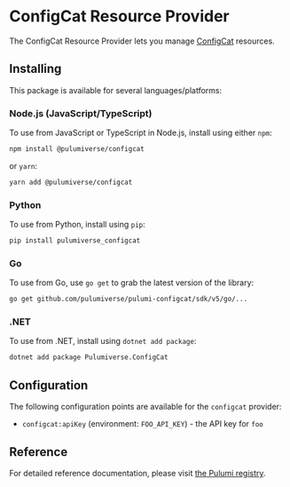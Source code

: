 # ConfigCat Resource Provider

The ConfigCat Resource Provider lets you manage [ConfigCat](https://configcat.com) resources.

## Installing

This package is available for several languages/platforms:

### Node.js (JavaScript/TypeScript)

To use from JavaScript or TypeScript in Node.js, install using either `npm`:

```bash
npm install @pulumiverse/configcat
```

or `yarn`:

```bash
yarn add @pulumiverse/configcat
```

### Python

To use from Python, install using `pip`:

```bash
pip install pulumiverse_configcat
```

### Go

To use from Go, use `go get` to grab the latest version of the library:

```bash
go get github.com/pulumiverse/pulumi-configcat/sdk/v5/go/...
```

### .NET

To use from .NET, install using `dotnet add package`:

```bash
dotnet add package Pulumiverse.ConfigCat
```

## Configuration

The following configuration points are available for the `configcat` provider:

- `configcat:apiKey` (environment: `FOO_API_KEY`) - the API key for `foo`

## Reference

For detailed reference documentation, please visit [the Pulumi registry](https://www.pulumi.com/registry/packages/configcat/api-docs/).
